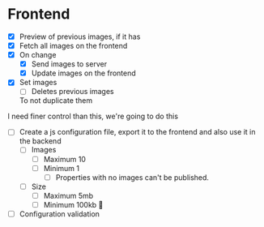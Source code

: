 # Frontend

- [x] Preview of previous images, if it has
- [x] Fetch all images on the frontend
- [x] On change
    - [x] Send images to server
    - [x] Update images on the frontend
- [x] Set images
    - [ ] Deletes previous images
    
    To not duplicate them

I need finer control than this, we're going to do this

- [ ] Create a js configuration file, export it to the frontend and also use it in the backend
    - [ ] Images
        - [ ] Maximum 10
        - [ ] Minimum 1
            - [ ] Properties with no images can't be published.
            <!-- This is a quality control -->
    - [ ] Size
        - [ ] Maximum 5mb
        - [ ] Minimum 100kb 🥶
        <!-- I'm not so sure about this '1kb' thing, because it has to be pretty low res for it to be so low -->
        <!-- Update: Changed it to 100 kb, because I've scaled down a house to 1366x768 and it weights 891kb 😒 -->
        <!-- 100kb is already a dubious image, keep a watch on bro 🤔🤨😤 -->

- [ ] Configuration validation
